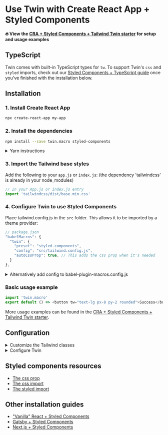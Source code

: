 # Use Twin with Create React App + Styled Components

**🔥 View the [CRA + Styled Components + Tailwind Twin starter](https://codesandbox.io/embed/react-tailwind-styled-components-starter-f87y7?module=%2Fsrc%2FApp.js) for setup and usage examples**

## TypeScript

Twin comes with built-in TypeScript types for `tw`.
To support Twin's `css` and `styled` imports, check out our [Styled Components + TypeScript guide](typescript.md) once you've finished with the installation below.

## Installation

### 1. Install Create React App

```bash
npx create-react-app my-app
```

### 2. Install the dependencies

```bash
npm install --save twin.macro styled-components
```

<details>
  <summary>Yarn instructions</summary>

```bash
yarn add twin.macro styled-components
```

</details>

### 3. Import the Tailwind base styles

Add the following to your `app.js` or `index.js`:
(the dependency 'tailwindcss' is already in your node_modules)

```js
// In your App.js or index.js entry
import 'tailwindcss/dist/base.min.css'
```

### 4. Configure Twin to use Styled Components

Place tailwind.config.js in the `src` folder. This allows it to be imported by a theme provider:

```js
// package.json
"babelMacros": {
  "twin": {
    "preset": "styled-components",
    "config": "src/tailwind.config.js",
    "autoCssProp": true, // This adds the css prop when it's needed
  }
},
```

<details>
  <summary>Alternatively add config to babel-plugin-macros.config.js</summary>

```js
// babel-plugin-macros.config.js
module.exports = {
  twin: {
    preset: 'styled-components',
    config: 'src/tailwind.config.js',
    autoCssProp: true, // This adds the css prop when it's needed
  },
}
```

</details>

### Basic usage example

```js
import 'twin.macro'
export default () => <button tw="text-lg px-8 py-2 rounded">Success</button>
```

More usage examples can be found in the [CRA + Styled Components + Tailwind Twin starter](https://codesandbox.io/embed/react-tailwind-styled-components-starter-f87y7?module=%2Fsrc%2FApp.js).

## Configuration

<details>
  <summary>Customize the Tailwind classes</summary>

### Customize the Tailwind classes

For style customizations, you’ll need to add a `tailwind.config.js` in your project root.

> It’s important to know that you don’t need a `tailwind.config.js` to use Twin. You already have access to every class with every variant.
> Unlike Tailwind, twin.macro only generates styles for the classes you use. This means you don’t need to use additional tools like purgeCSS.

Choose from one of the following configs:

- a) Start with an empty config:

  ```js
  // tailwind.config.js
  module.exports = {
    theme: {
      extend: {},
    },
  }
  ```

- b) Start with a [full config](https://raw.githubusercontent.com/tailwindcss/tailwindcss/master/stubs/defaultConfig.stub.js):

  ```bash
  # cd into your project folder then:
  curl https://raw.githubusercontent.com/tailwindcss/tailwindcss/master/stubs/defaultConfig.stub.js > tailwind.config.js
  ```

  In the config, there only needs to be a `theme: {...}` entry so feel free to cleanup.

### Working with the config

You can overwrite or extend classes the same way as Tailwind.<br/>
Overwrite parts of the base config in `theme: { ... }` and extend in `theme: { extend: { ... } }`.<br/>
Read more in the [Tailwind theme docs](https://tailwindcss.com/docs/theme).

<hr />

</details>

<details>
  <summary>Configure Twin</summary>

### Configure Twin

These options can be added to your `package.json`:

```js
// package.json
"babelMacros": {
    "twin": {
      "config": "./tailwind.config.js",
      "preset": "styled-components",
      "autoCssProp": false,
      "hasSuggestions": true,
      "debug": false,
    }
},
```

Alternatively add the config to `babel-plugin-macros.config.js` in your project root:

```js
// babel-plugin-macros.config.js
module.exports = {
  twin: {
    config: './tailwind.config.js',
    preset: 'styled-components',
    autoCssProp: false,
    hasSuggestions: true,
    debug: false,
  },
}
```

| Name           | Type      | Default                  | Description                                                                                                                                                                                                              |
| -------------- | --------- | ------------------------ | ------------------------------------------------------------------------------------------------------------------------------------------------------------------------------------------------------------------------ |
| config         | `string`  | `"./tailwind.config.js"` | The path to your Tailwind config                                                                                                                                                                                         |
| preset         | `string`  | `emotion`                | The css-in-js library to use behind the scenes - you should set this to `styled-components`                                                                                                                              |
| hasSuggestions | `boolean` | `true`                   | Display class suggestions when a class can't be found                                                                                                                                                                    |
| debug          | `boolean` | `false`                  | Display information about the Tailwind class conversions                                                                                                                                                                 |
| autoCssProp    | `boolean` | `false`                  | This code automates the import of 'styled-components/macro' so you can use their css prop. Enable it if you're using styled-components with CRA or Vanilla React. If you're using Emotion, setting to true does nothing. |

If Twin's default `styled` and `css` imports need to be adjusted, you can do so with the following config:<br/>

```js
{
  styled: { import: "default", from: "styled-components" },
  css: { import: "css", from: "styled-components/macro" }
}
```

**Note:** Make sure you remove the `preset` option as that value disables the styled + css options.

<hr />

</details>

## Styled components resources

- [The css prop](https://styled-components.com/docs/api#css-prop)
- [The css import](https://styled-components.com/docs/api#css)
- [The styled import](https://styled-components.com/docs/api#styled)

## Other installation guides

- ["Vanilla" React + Styled Components](react.md)
- [Gatsby + Styled Components](gatsby.md)
- [Next.js + Styled Components](next.md)
